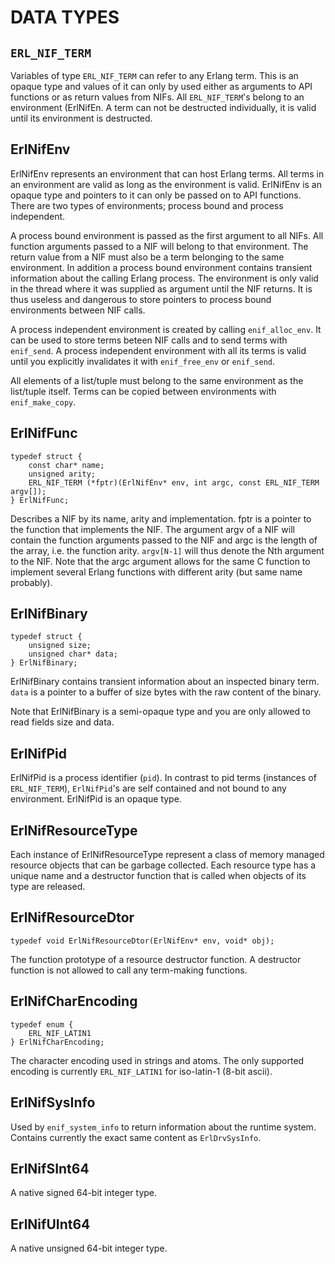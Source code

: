 DATA TYPES
==========


`ERL_NIF_TERM`
------------

Variables of type `ERL_NIF_TERM` can refer to any Erlang term. This is an opaque type and values of it can only by used either as arguments to API functions or as return values from NIFs. All `ERL_NIF_TERM`'s belong to an environment (ErlNifEn. A term can not be destructed individually, it is valid until its environment is destructed.

ErlNifEnv
---------

ErlNifEnv represents an environment that can host Erlang terms. All terms in an environment are valid as long as the environment is valid. ErlNifEnv is an opaque type and pointers to it can only be passed on to API functions. There are two types of environments; process bound and process independent.

A process bound environment is passed as the first argument to all NIFs. All function arguments passed to a NIF will belong to that environment. The return value from a NIF must also be a term belonging to the same environment. In addition a process bound environment contains transient information about the calling Erlang process. The environment is only valid in the thread where it was supplied as argument until the NIF returns. It is thus useless and dangerous to store pointers to process bound environments between NIF calls.

A process independent environment is created by calling `enif_alloc_env`. It can be used to store terms beteen NIF calls and to send terms with `enif_send`. A process independent environment with all its terms is valid until you explicitly invalidates it with `enif_free_env` or `enif_send`.

All elements of a list/tuple must belong to the same environment as the list/tuple itself. Terms can be copied between environments with `enif_make_copy`.

ErlNifFunc
----------

    typedef struct {
        const char* name;
        unsigned arity;
        ERL_NIF_TERM (*fptr)(ErlNifEnv* env, int argc, const ERL_NIF_TERM argv[]);
    } ErlNifFunc;

Describes a NIF by its name, arity and implementation. fptr is a pointer to
the function that implements the NIF. The argument argv of a NIF will contain
the function arguments passed to the NIF and argc is the length of the array,
i.e. the function arity. `argv[N-1]` will thus denote the Nth argument to the
NIF. Note that the argc argument allows for the same C function to implement
several Erlang functions with different arity (but same name probably).

ErlNifBinary
------------

    typedef struct {
        unsigned size;
        unsigned char* data;
    } ErlNifBinary;

ErlNifBinary contains transient information about an inspected binary term.
`data` is a pointer to a buffer of size bytes with the raw content of the
binary.

Note that ErlNifBinary is a semi-opaque type and you are only allowed to read
fields size and data.

ErlNifPid
---------

ErlNifPid is a process identifier (`pid`). In contrast to pid terms (instances
of `ERL_NIF_TERM`), `ErlNifPid`'s are self contained and not bound to any
environment. ErlNifPid is an opaque type.

ErlNifResourceType
-------------------

Each instance of ErlNifResourceType represent a class of memory managed
resource objects that can be garbage collected. Each resource type has a unique
name and a destructor function that is called when objects of its type are
released.

ErlNifResourceDtor
------------------

    typedef void ErlNifResourceDtor(ErlNifEnv* env, void* obj);

The function prototype of a resource destructor function. A destructor function
is not allowed to call any term-making functions.

ErlNifCharEncoding
------------------

    typedef enum {
        ERL_NIF_LATIN1
    } ErlNifCharEncoding;

The character encoding used in strings and atoms. The only supported encoding
is currently `ERL_NIF_LATIN1` for iso-latin-1 (8-bit ascii).

ErlNifSysInfo
-------------

Used by `enif_system_info` to return information about the runtime system.
Contains currently the exact same content as `ErlDrvSysInfo`.

ErlNifSInt64
------------

A native signed 64-bit integer type.

ErlNifUInt64
------------

A native unsigned 64-bit integer type.


